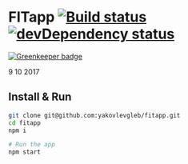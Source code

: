 # FITapp [![Build status][travis-image]][travis-url] [![devDependency status][devDependencies-image]][devDependencies-url]

[![Greenkeeper badge](https://badges.greenkeeper.io/yakovlevgleb/fitapp.svg)](https://greenkeeper.io/)

9 10 2017

## Install & Run
```bash
git clone git@github.com:yakovlevgleb/fitapp.git
cd fitapp
npm i

# Run the app
npm start
```

[travis-image]: https://travis-ci.org/yakovlevgleb/fitapp.svg?branch=master
[travis-url]: https://travis-ci.org/yakovlevgleb/fitapp

[devDependencies-image]: https://david-dm.org/yakovlevgleb/fitapp/dev-status.svg
[devDependencies-url]: https://david-dm.org/yakovlevgleb/fitapp?type=dev
